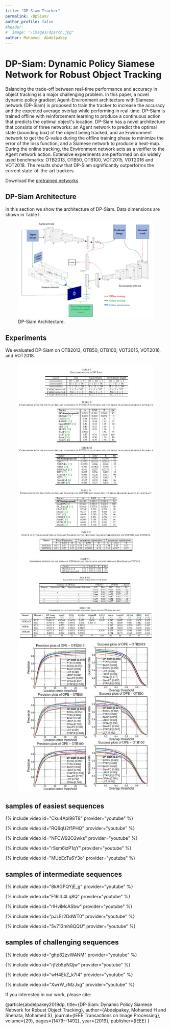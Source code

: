 ```yaml
---
title: "DP-Siam Tracker"
permalink: /DpSiam/
author_profile: false
#header:
#  image: "/images/dparch.jpg"
author: Mohamed  Abdelpakey
---
```

# DP-Siam: Dynamic Policy Siamese Network for Robust Object Tracking



<p class="text-justify">Balancing the trade-off between real-time performance and accuracy in object tracking is a major challenging problem.
 In this paper, a novel dynamic policy gradient Agent-Environment architecture with Siamese network (DP-Siam) is proposed to train the tracker to increase the accuracy and the expected average overlap while performing in real-time. DP-Siam is trained offline with
reinforcement learning to produce a continuous action that predicts the optimal object's location.
    DP-Siam has a novel architecture that consists of three networks: an Agent network to predict the optimal state (bounding box) of the object being tracked, and an Environment network to get the Q-value during the offline training phase to minimize the error of the loss function, and a Siamese network to produce a heat-map.  During the online tracking, the Environment network acts as a verifier to the Agent network action.
    Extensive experiments are performed on six widely used  benchmarks: OTB2013, OTB50, OTB100, VOT2015, VOT2016 and VOT2018. The results show that DP-Siam significantly outperforms the current state-of-the-art trackers.
</p>

Download the  [pretrained networks](https://drive.google.com/file/d/1-qNdlGaSXyZ-FstNmkZbd8Y4XsDGaWDU/view
) 
## DP-Siam Architecture
<p class="text-justify">In  this section we show the architecture of DP-Siam. Data dimensions are shown in Table I.</p>
<figure>
  <img src="/images/Dparch.jpg">
  <figcaption> DP-Siam Architecture.</figcaption>
</figure>

## Experiments

<p class="text-justify">We evaluated DP-Siam on OTB2013, OTB50, OTB100, VOT2015, VOT2016, and VOT2018.</p>

<figure>
  <img src="/images/Dptable1.jpg">
  <img src="/images/Dptable2.jpg">
  <img src="/images/Dptable3.jpg">
  <img src="/images/Dptable4.jpg">
</figure>






## samples of easiest sequences

{% include video id="Cku4Api98T8" provider="youtube" %}


{% include video id="RQ6qU2f1PHQ" provider="youtube" %}



{% include video id="NFCW92O2wks" provider="youtube" %}



{% include video id="rSsm6izP1qY" provider="youtube" %}



{% include video id="MUbEcTu6Y3o" provider="youtube" %}

## samples of intermediate sequences


{% include video id="8kAGPQYjE_g" provider="youtube" %}


{% include video id="F16lIL4Lq8Q" provider="youtube" %}



{% include video id="rlHviMcASbw" provider="youtube" %}



{% include video id="pJLEr2DdWT0" provider="youtube" %}



{% include video id="5v713mh8QQU" provider="youtube" %}
## samples of challenging sequences


{% include video id="ghp82zvWANM" provider="youtube" %}


{% include video id="rjfzb5pNQjw" provider="youtube" %}



{% include video id="wH4EkZ_k7I4" provider="youtube" %}



{% include video id="XwrW_rMzJxg" provider="youtube" %}

If you interested in our work, please cite:


@article{abdelpakey2019dp,
  title={DP-Siam: Dynamic Policy Siamese Network for Robust Object Tracking},
  author={Abdelpakey, Mohamed H and Shehata, Mohamed S},
  journal={IEEE Transactions on Image Processing},
  volume={29},
  pages={1479--1492},
  year={2019},
  publisher={IEEE}
}


<script type="text/javascript" id="clstr_globe" src="//cdn.clustrmaps.com/globe.js?d=DK6NivqyBCLgdq4_G_cU28fGcqhaBSty4GAmbzVWqf4"></script>
